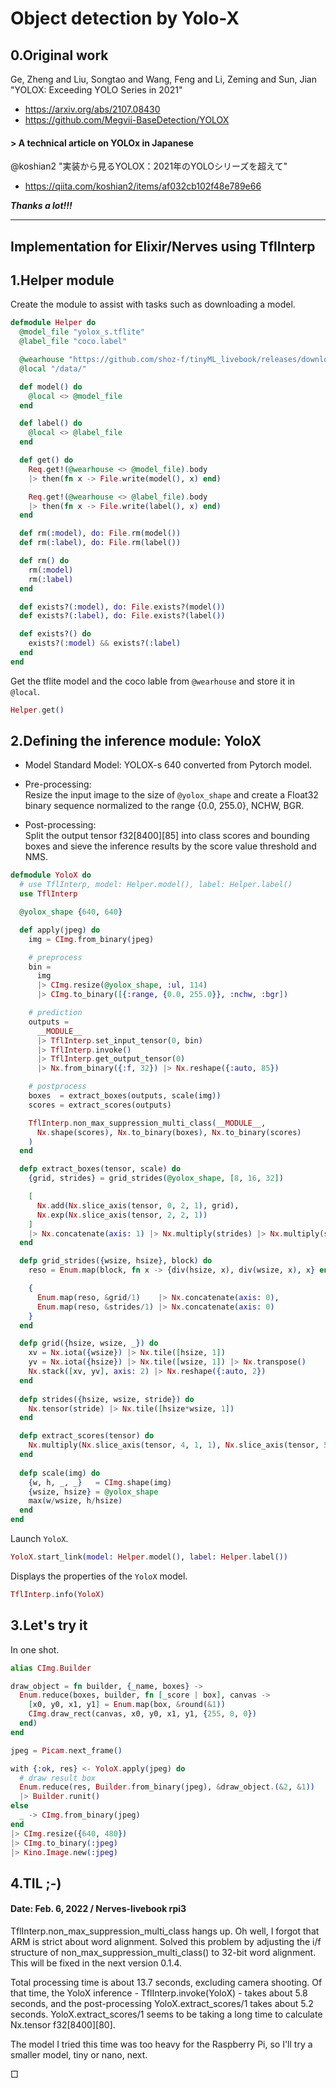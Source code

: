 # Object detection by Yolo-X

## 0.Original work

Ge, Zheng and Liu, Songtao and Wang, Feng and Li, Zeming and Sun, Jian<br>
"YOLOX: Exceeding YOLO Series in 2021"

* https://arxiv.org/abs/2107.08430
* https://github.com/Megvii-BaseDetection/YOLOX

#### > A technical article on YOLOx in Japanese

@koshian2 "実装から見るYOLOX：2021年のYOLOシリーズを超えて"
* https://qiita.com/koshian2/items/af032cb102f48e789e66

***Thanks a lot!!!***

---

## Implementation for Elixir/Nerves using TflInterp

## 1.Helper module

Create the module to assist with tasks such as downloading a model.

```elixir
defmodule Helper do
  @model_file "yolox_s.tflite"
  @label_file "coco.label"

  @wearhouse "https://github.com/shoz-f/tinyML_livebook/releases/download/model/"
  @local "/data/"

  def model() do
    @local <> @model_file
  end

  def label() do
    @local <> @label_file
  end

  def get() do
    Req.get!(@wearhouse <> @model_file).body
    |> then(fn x -> File.write(model(), x) end)

    Req.get!(@wearhouse <> @label_file).body
    |> then(fn x -> File.write(label(), x) end)
  end

  def rm(:model), do: File.rm(model())
  def rm(:label), do: File.rm(label())

  def rm() do
    rm(:model)
    rm(:label)
  end

  def exists?(:model), do: File.exists?(model())
  def exists?(:label), do: File.exists?(label())

  def exists?() do
    exists?(:model) && exists?(:label)
  end
end
```

Get the tflite model and the coco lable from `@wearhouse` and store it in `@local`.

```elixir
Helper.get()
```

## 2.Defining the inference module: YoloX

* Model
Standard Model: YOLOX-s 640 converted from Pytorch model.

* Pre-processing:<br>
Resize the input image to the size of `@yolox_shape` and create a Float32 binary sequence normalized to the range {0.0, 255.0}, NCHW, BGR.

* Post-processing:<br>
Split the output tensor f32[8400][85] into class scores and bounding boxes
and sieve the inference results by the score value threshold and NMS.

```elixir
defmodule YoloX do
  # use TflInterp, model: Helper.model(), label: Helper.label()
  use TflInterp

  @yolox_shape {640, 640}

  def apply(jpeg) do
    img = CImg.from_binary(jpeg)

    # preprocess
    bin = 
      img
      |> CImg.resize(@yolox_shape, :ul, 114)
      |> CImg.to_binary([{:range, {0.0, 255.0}}, :nchw, :bgr])

    # prediction
    outputs =
      __MODULE__
      |> TflInterp.set_input_tensor(0, bin)
      |> TflInterp.invoke()
      |> TflInterp.get_output_tensor(0)
      |> Nx.from_binary({:f, 32}) |> Nx.reshape({:auto, 85})

    # postprocess
    boxes  = extract_boxes(outputs, scale(img))
    scores = extract_scores(outputs)

    TflInterp.non_max_suppression_multi_class(__MODULE__,
      Nx.shape(scores), Nx.to_binary(boxes), Nx.to_binary(scores)
    )
  end

  defp extract_boxes(tensor, scale) do
    {grid, strides} = grid_strides(@yolox_shape, [8, 16, 32])

    [
      Nx.add(Nx.slice_axis(tensor, 0, 2, 1), grid),
      Nx.exp(Nx.slice_axis(tensor, 2, 2, 1))
    ]
    |> Nx.concatenate(axis: 1) |> Nx.multiply(strides) |> Nx.multiply(scale)
  end

  defp grid_strides({wsize, hsize}, block) do
    reso = Enum.map(block, fn x -> {div(hsize, x), div(wsize, x), x} end)

    {
      Enum.map(reso, &grid/1)    |> Nx.concatenate(axis: 0),
      Enum.map(reso, &strides/1) |> Nx.concatenate(axis: 0)
    }
  end

  defp grid({hsize, wsize, _}) do
    xv = Nx.iota({wsize}) |> Nx.tile([hsize, 1])
    yv = Nx.iota({hsize}) |> Nx.tile([wsize, 1]) |> Nx.transpose()
    Nx.stack([xv, yv], axis: 2) |> Nx.reshape({:auto, 2})
  end
  
  defp strides({hsize, wsize, stride}) do
    Nx.tensor(stride) |> Nx.tile([hsize*wsize, 1])
  end

  defp extract_scores(tensor) do
    Nx.multiply(Nx.slice_axis(tensor, 4, 1, 1), Nx.slice_axis(tensor, 5, 80, 1))
  end
  
  defp scale(img) do
    {w, h, _, _}   = CImg.shape(img)
    {wsize, hsize} = @yolox_shape
    max(w/wsize, h/hsize)
  end
end
```

Launch `YoloX`.

```elixir
YoloX.start_link(model: Helper.model(), label: Helper.label())
```

Displays the properties of the `YoloX` model.

```elixir
TflInterp.info(YoloX)
```

## 3.Let's try it

In one shot.

```elixir
alias CImg.Builder

draw_object = fn builder, {_name, boxes} ->
  Enum.reduce(boxes, builder, fn [_score | box], canvas ->
    [x0, y0, x1, y1] = Enum.map(box, &round(&1))
    CImg.draw_rect(canvas, x0, y0, x1, y1, {255, 0, 0})
  end)
end

jpeg = Picam.next_frame()

with {:ok, res} <- YoloX.apply(jpeg) do
  # draw result box
  Enum.reduce(res, Builder.from_binary(jpeg), &draw_object.(&2, &1))
  |> Builder.runit()
else
  _ -> CImg.from_binary(jpeg)
end
|> CImg.resize({640, 480})
|> CImg.to_binary(:jpeg)
|> Kino.Image.new(:jpeg)
```

## 4.TIL ;-)

#### Date: Feb. 6, 2022 / Nerves-livebook rpi3

TflInterp.non_max_suppression_multi_class hangs up. 
Oh well, I forgot that ARM is strict about word alignment.
Solved this problem by adjusting the i/f structure of non_max_suppression_multi_class() to 32-bit word alignment.
This will be fixed in the next version 0.1.4.

Total processing time is about 13.7 seconds, excluding camera shooting.
Of that time, the YoloX inference - TflInterp.invoke(YoloX) - takes about 5.8 seconds,
and the post-processing YoloX.extract_scores/1 takes about 5.2 seconds.
YoloX.extract_scores/1 seems to be taking a long time to calculate Nx.tensor f32[8400][80].

The model I tried this time was too heavy for the Raspberry Pi, so I'll try a smaller model, tiny or nano, next.

&#9633;
